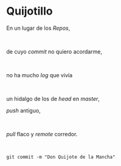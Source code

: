 # Quijotillo 

<p>En un lugar de los <em>Repos</em>,</p> <p>de cuyo <em>commit</em> no quiero acordarme,</p> <p>no ha mucho <em>log</em> que vivía</p> <p>un hidalgo de los de <em>head</em> en <em>master</em>,</p> <p><em>push</em> antiguo,</p> <p><em>pull</em> flaco y <em>remote</em> corredor.</p> <p><code>git commit -m &quot;Don Quijote de la Mancha&quot;</code> </p> 